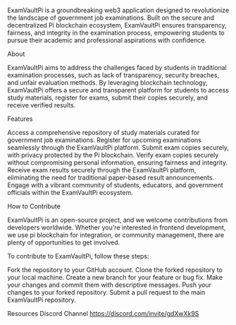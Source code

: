 ExamVaultPi is a groundbreaking web3 application designed to revolutionize the landscape of government job examinations. Built on the secure and decentralized Pi blockchain ecosystem, ExamVaultPi ensures transparency, fairness, and integrity in the examination process, empowering students to pursue their academic and professional aspirations with confidence.

About

ExamVaultPi aims to address the challenges faced by students in traditional examination processes, such as lack of transparency, security breaches, and unfair evaluation methods. By leveraging blockchain technology, ExamVaultPi offers a secure and transparent platform for students to access study materials, register for exams, submit their copies securely, and receive verified results.

Features

Access a comprehensive repository of study materials curated for government job examinations.
Register for upcoming examinations seamlessly through the ExamVaultPi platform.
Submit exam copies securely, with privacy protected by the Pi blockchain.
Verify exam copies securely without compromising personal information, ensuring fairness and integrity.
Receive exam results securely through the ExamVaultPi platform, eliminating the need for traditional paper-based result announcements.
Engage with a vibrant community of students, educators, and government officials within the ExamVaultPi ecosystem.

How to Contribute

ExamVaultPi is an open-source project, and we welcome contributions from developers worldwide. Whether you're interested in frontend development, we use pi blockchain for integration, or community management, there are plenty of opportunities to get involved.

To contribute to ExamVaultPi, follow these steps:

Fork the repository to your GitHub account.
Clone the forked repository to your local machine.
Create a new branch for your feature or bug fix.
Make your changes and commit them with descriptive messages.
Push your changes to your forked repository.
Submit a pull request to the main ExamVaultPi repository.

Resources
Discord Channel 
https://discord.com/invite/gdXwXk9S
